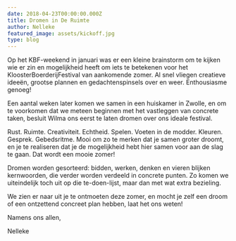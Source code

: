 ```yaml
---
date: 2018-04-23T00:00:00.000Z
title: Dromen in De Ruimte
author: Nelleke
featured_image: assets/kickoff.jpg
type: blog
---
```

Op het KBF-weekend in januari was er een kleine brainstorm om te kijken wie er zin en mogelijkheid heeft om iets te betekenen voor het KloosterBoerderijFestival van aankomende zomer. Al snel vliegen creatieve ideeën, grootse plannen en gedachtenspinsels over en weer.  Enthousiasme genoeg!

Een aantal weken later komen we samen in een huiskamer in Zwolle, en om te voorkomen dat we meteen beginnen met het vastleggen van concrete taken, besluit Wilma ons eerst te laten dromen over ons ideale festival.

Rust. Ruimte. Creativiteit. Echtheid. Spelen. Voeten in de modder. Kleuren. Gesprek. Gebedsritme. Mooi om zo te merken dat je samen groter droomt, en je te realiseren dat je de mogelijkheid hebt hier samen voor aan de slag te gaan. Dat wordt een mooie zomer!

Dromen worden gesorteerd: bidden, werken, denken en vieren blijken kernwoorden, die verder worden verdeeld in concrete punten. Zo komen we uiteindelijk toch uit op die te-doen-lijst, maar dan met wat extra bezieling.

We zien er naar uit je te ontmoeten deze zomer, en mocht je zelf een droom of een ontzettend concreet plan hebben, laat het ons weten! 

Namens ons allen,

Nelleke
